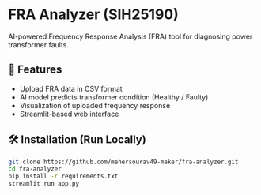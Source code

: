 # FRA Analyzer (SIH25190)

AI-powered Frequency Response Analysis (FRA) tool for diagnosing power transformer faults.

## 🚀 Features
- Upload FRA data in CSV format
- AI model predicts transformer condition (Healthy / Faulty)
- Visualization of uploaded frequency response
- Streamlit-based web interface

## 🛠 Installation (Run Locally)
```bash
git clone https://github.com/mehersourav49-maker/fra-analyzer.git
cd fra-analyzer
pip install -r requirements.txt
streamlit run app.py
